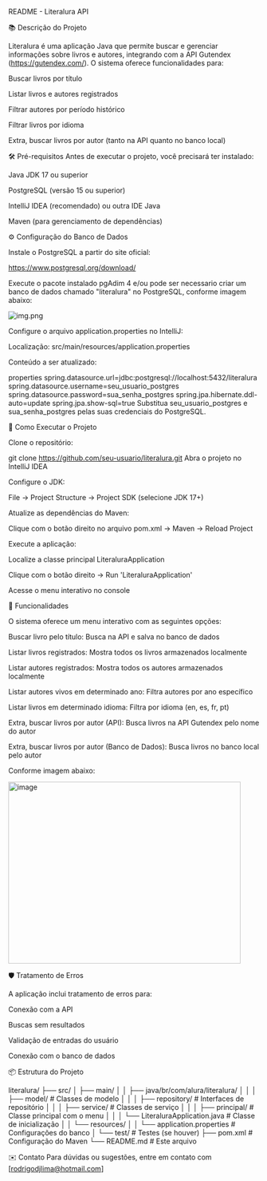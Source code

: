 ﻿README - Literalura API

📚 Descrição do Projeto

Literalura é uma aplicação Java que permite buscar e gerenciar informações sobre livros e autores, integrando com a API Gutendex (https://gutendex.com/). O sistema oferece funcionalidades para:

Buscar livros por título

Listar livros e autores registrados

Filtrar autores por período histórico

Filtrar livros por idioma

Extra, buscar livros por autor (tanto na API quanto no banco local)

🛠️ Pré-requisitos
Antes de executar o projeto, você precisará ter instalado:

Java JDK 17 ou superior

PostgreSQL (versão 15 ou superior)

IntelliJ IDEA (recomendado) ou outra IDE Java

Maven (para gerenciamento de dependências)

⚙️ Configuração do Banco de Dados

Instale o PostgreSQL a partir do site oficial:

https://www.postgresql.org/download/

Execute o pacote instalado pgAdim 4 e/ou pode ser necessario criar um banco de dados chamado "literalura" no PostgreSQL, conforme imagem abaixo:

![img.png](img.png)

Configure o arquivo application.properties no IntelliJ:

Localização: src/main/resources/application.properties

Conteúdo a ser atualizado:

properties
spring.datasource.url=jdbc:postgresql://localhost:5432/literalura
spring.datasource.username=seu_usuario_postgres
spring.datasource.password=sua_senha_postgres
spring.jpa.hibernate.ddl-auto=update
spring.jpa.show-sql=true
Substitua seu_usuario_postgres e sua_senha_postgres pelas suas credenciais do PostgreSQL.

🚀 Como Executar o Projeto

Clone o repositório:


git clone https://github.com/seu-usuario/literalura.git
Abra o projeto no IntelliJ IDEA

Configure o JDK:

File → Project Structure → Project SDK (selecione JDK 17+)

Atualize as dependências do Maven:

Clique com o botão direito no arquivo pom.xml → Maven → Reload Project

Execute a aplicação:

Localize a classe principal LiteraluraApplication

Clique com o botão direito → Run 'LiteraluraApplication'

Acesse o menu interativo no console

🎯 Funcionalidades

O sistema oferece um menu interativo com as seguintes opções:

Buscar livro pelo título: Busca na API e salva no banco de dados

Listar livros registrados: Mostra todos os livros armazenados localmente

Listar autores registrados: Mostra todos os autores armazenados localmente

Listar autores vivos em determinado ano: Filtra autores por ano específico

Listar livros em determinado idioma: Filtra por idioma (en, es, fr, pt)

Extra, buscar livros por autor (API): Busca livros na API Gutendex pelo nome do autor

Extra, buscar livros por autor (Banco de Dados): Busca livros no banco local pelo autor

Conforme imagem abaixo:

<img width="466" height="364" alt="image" src="https://github.com/user-attachments/assets/380ceff9-45e2-4f72-b244-6729fea3fb5a" />


🛡️ Tratamento de Erros

A aplicação inclui tratamento de erros para:

Conexão com a API

Buscas sem resultados

Validação de entradas do usuário

Conexão com o banco de dados

📦 Estrutura do Projeto


literalura/
├── src/
│   ├── main/
│   │   ├── java/br/com/alura/literalura/
│   │   │   ├── model/          # Classes de modelo
│   │   │   ├── repository/     # Interfaces de repositório
│   │   │   ├── service/        # Classes de serviço
│   │   │   ├── principal/      # Classe principal com o menu
│   │   │   └── LiteraluraApplication.java  # Classe de inicialização
│   │   └── resources/
│   │       └── application.properties  # Configurações do banco
│   └── test/                   # Testes (se houver)
├── pom.xml                     # Configuração do Maven
└── README.md                   # Este arquivo

✉️ Contato
Para dúvidas ou sugestões, entre em contato com [rodrigodjlima@hotmail.com]
